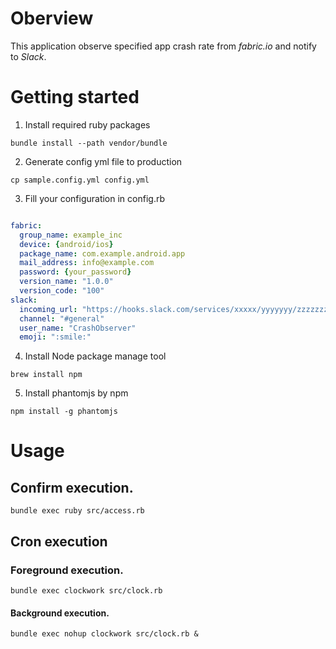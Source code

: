 # Oberview

This application observe specified app crash rate from *fabric.io* and notify to *Slack*.

# Getting started

1. Install required ruby packages

`bundle install --path vendor/bundle`

2. Generate config yml file to production

`cp sample.config.yml config.yml`

3. Fill your configuration in config.rb

```yml

fabric:
  group_name: example_inc
  device: {android/ios}
  package_name: com.example.android.app
  mail_address: info@example.com
  password: {your_password}
  version_name: "1.0.0"
  version_code: "100"
slack:
  incoming_url: "https://hooks.slack.com/services/xxxxx/yyyyyyy/zzzzzzzzz"
  channel: "#general"
  user_name: "CrashObserver"
  emoji: ":smile:"

```



4. Install Node package manage tool

`brew install npm`

5. Install phantomjs by npm

`npm install -g phantomjs`

# Usage

## Confirm execution.

`bundle exec ruby src/access.rb`

## Cron execution

### Foreground execution.

`bundle exec clockwork src/clock.rb`

#### Background execution.

`bundle exec nohup clockwork src/clock.rb &`





